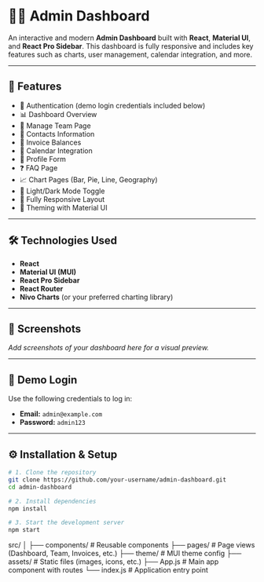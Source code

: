 # 🧑‍💻 Admin Dashboard

An interactive and modern **Admin Dashboard** built with **React**, **Material UI**, and **React Pro Sidebar**. This dashboard is fully responsive and includes key features such as charts, user management, calendar integration, and more.

---

## 🚀 Features

- 🔐 Authentication (demo login credentials included below)
- 📊 Dashboard Overview
- 👥 Manage Team Page
- 📇 Contacts Information
- 🧾 Invoice Balances
- 📅 Calendar Integration
- 📝 Profile Form
- ❓ FAQ Page
- 📈 Chart Pages (Bar, Pie, Line, Geography)
- 🌙 Light/Dark Mode Toggle
- 📱 Fully Responsive Layout
- 🎨 Theming with Material UI

---

## 🛠️ Technologies Used

- **React**
- **Material UI (MUI)**
- **React Pro Sidebar**
- **React Router**
- **Nivo Charts** (or your preferred charting library)

---

## 📸 Screenshots

_Add screenshots of your dashboard here for a visual preview._

---

## 🧪 Demo Login

Use the following credentials to log in:

- **Email:** `admin@example.com`
- **Password:** `admin123`

---

## ⚙️ Installation & Setup

```bash
# 1. Clone the repository
git clone https://github.com/your-username/admin-dashboard.git
cd admin-dashboard

# 2. Install dependencies
npm install

# 3. Start the development server
npm start
```

src/
│
├── components/ # Reusable components
├── pages/ # Page views (Dashboard, Team, Invoices, etc.)
├── theme/ # MUI theme config
├── assets/ # Static files (images, icons, etc.)
├── App.js # Main app component with routes
└── index.js # Application entry point
